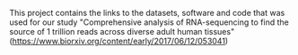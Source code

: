 This project contains the links to the datasets, software and code that was used for our study "Comprehensive analysis of RNA-sequencing to find the source of 1 trillion reads across diverse adult human tissues" (https://www.biorxiv.org/content/early/2017/06/12/053041)

# 

